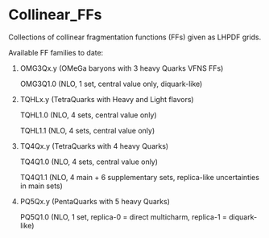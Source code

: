 # Collinear_FFs
Collections of collinear fragmentation functions (FFs) given as LHPDF grids.


Available FF families to date:

1. OMG3Qx.y (OMeGa baryons with 3 heavy Quarks VFNS FFs)

   OMG3Q1.0 (NLO, 1 set, central value only, diquark-like)


3. TQHLx.y (TetraQuarks with Heavy and Light flavors)

   TQHL1.0 (NLO, 4 sets, central value only)

   TQHL1.1 (NLO, 4 sets, central value only)

  
4. TQ4Qx.y (TetraQuarks with 4 heavy Quarks)

   TQ4Q1.0 (NLO, 4 sets, central value only)

   TQ4Q1.1 (NLO, 4 main + 6 supplementary sets, replica-like uncertainties in main sets)


5. PQ5Qx.y (PentaQuarks with 5 heavy Quarks)

   PQ5Q1.0 (NLO, 1 set, replica-0 = direct multicharm, replica-1 = diquark-like)
